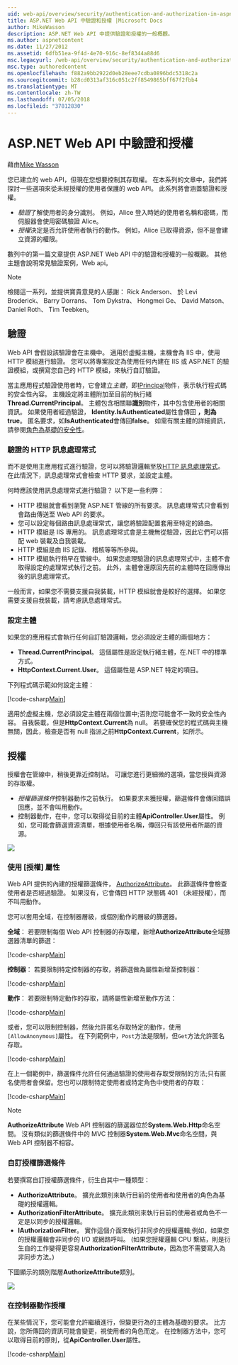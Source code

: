 ```yaml
---
uid: web-api/overview/security/authentication-and-authorization-in-aspnet-web-api
title: ASP.NET Web API 中驗證和授權 |Microsoft Docs
author: MikeWasson
description: ASP.NET Web API 中提供驗證和授權的一般概觀。
ms.author: aspnetcontent
ms.date: 11/27/2012
ms.assetid: 6dfb51ea-9f4d-4e70-916c-8ef8344a88d6
msc.legacyurl: /web-api/overview/security/authentication-and-authorization-in-aspnet-web-api
msc.type: authoredcontent
ms.openlocfilehash: f882a9bb2922d0eb28eee7cdba0896bdc5318c2a
ms.sourcegitcommit: b28cd0313af316c051c2ff8549865bff67f2fbb4
ms.translationtype: MT
ms.contentlocale: zh-TW
ms.lasthandoff: 07/05/2018
ms.locfileid: "37812830"
---
```

<a name="authentication-and-authorization-in-aspnet-web-api"></a>ASP.NET Web API 中驗證和授權
====================
藉由[Mike Wasson](https://github.com/MikeWasson)

您已建立的 web API，但現在您想要控制其存取權。 在本系列的文章中，我們將探討一些選項來從未經授權的使用者保護的 web API。 此系列將會涵蓋驗證和授權。

- *驗證*了解使用者的身分識別。 例如，Alice 登入時她的使用者名稱和密碼，而伺服器會使用密碼驗證 Alice。
- *授權*決定是否允許使用者執行的動作。 例如，Alice 已取得資源，但不是會建立資源的權限。

數列中的第一篇文章提供 ASP.NET Web API 中的驗證和授權的一般概觀。 其他主題會說明常見驗證案例，Web api。

> [!NOTE]
> 檢閱這一系列，並提供寶貴意見的人感謝： Rick Anderson、 於 Levi Broderick、 Barry Dorrans、 Tom Dykstra、 Hongmei Ge、 David Matson、 Daniel Roth、 Tim Teebken。


## <a name="authentication"></a>驗證

Web API 會假設該驗證會在主機中。 適用於虛擬主機，主機會為 IIS 中，使用 HTTP 模組進行驗證。 您可以將專案設定為使用任何內建在 IIS 或 ASP.NET 的驗證模組，或撰寫您自己的 HTTP 模組，來執行自訂驗證。

當主應用程式驗證使用者時，它會建立*主體*，即[IPrincipal](https://msdn.microsoft.com/library/System.Security.Principal.IPrincipal.aspx)物件，表示執行程式碼的安全性內容。 主機設定將主體附加至目前的執行緒**Thread.CurrentPrincipal**。 主體包含相關聯**識別**物件，其中包含使用者的相關資訊。 如果使用者經過驗證， **Identity.IsAuthenticated**屬性會傳回 **，則為 true**。 匿名要求，如**IsAuthenticated**會傳回**false**。 如需有關主體的詳細資訊，請參閱[角色為基礎的安全性](https://msdn.microsoft.com/library/shz8h065.aspx)。

### <a name="http-message-handlers-for-authentication"></a>驗證的 HTTP 訊息處理常式

而不是使用主應用程式進行驗證，您可以將驗證邏輯至放[HTTP 訊息處理常式](../advanced/http-message-handlers.md)。 在此情況下，訊息處理常式會檢查 HTTP 要求，並設定主體。

何時應該使用訊息處理常式進行驗證？ 以下是一些利弊：

- HTTP 模組就會看到瀏覽 ASP.NET 管線的所有要求。 訊息處理常式只會看到會路由傳送至 Web API 的要求。
- 您可以設定每個路由訊息處理常式，讓您將驗證配置套用至特定的路由。
- HTTP 模組是 IIS 專用的。 訊息處理常式會是主機無從驗證，因此它們可以搭配 web 裝載及自我裝載。
- HTTP 模組是由 IIS 記錄、 稽核等等所參與。
- HTTP 模組執行稍早在管線中。 如果您處理驗證的訊息處理常式中，主體不會取得設定的處理常式執行之前。 此外，主體會還原回先前的主體時在回應傳出後的訊息處理常式。

一般而言，如果您不需要支援自我裝載，HTTP 模組就會是較好的選擇。 如果您需要支援自我裝載，請考慮訊息處理常式。

### <a name="setting-the-principal"></a>設定主體

如果您的應用程式會執行任何自訂驗證邏輯，您必須設定主體的兩個地方：

- **Thread.CurrentPrincipal**。 這個屬性是設定執行緒主體，在.NET 中的標準方式。
- **HttpContext.Current.User**。 這個屬性是 ASP.NET 特定的項目。

下列程式碼示範如何設定主體：

[!code-csharp[Main](authentication-and-authorization-in-aspnet-web-api/samples/sample1.cs)]

適用於虛擬主機，您必須設定主體在兩個位置中;否則您可能會不一致的安全性內容。 自我裝載，但是**HttpContext.Current**為 null。 若要確保您的程式碼與主機無關，因此，檢查是否有 null 指派之前**HttpContext.Current**，如所示。

## <a name="authorization"></a>授權

授權會在管線中，稍後更靠近控制站。 可讓您進行更細微的選項，當您授與資源的存取權。

- *授權篩選條件*控制器動作之前執行。 如果要求未獲授權，篩選條件會傳回錯誤回應，並不會叫用動作。
- 控制器動作，在中，您可以取得從目前的主體**ApiController.User**屬性。 例如，您可能會篩選資源清單，根據使用者名稱，傳回只有該使用者所屬的資源。

![](authentication-and-authorization-in-aspnet-web-api/_static/image1.png)

<a id="auth3"></a>
### <a name="using-the-authorize-attribute"></a>使用 [授權] 屬性

Web API 提供的內建的授權篩選條件， [AuthorizeAttribute](https://msdn.microsoft.com/library/system.web.http.authorizeattribute.aspx)。 此篩選條件會檢查使用者是否經過驗證。 如果沒有，它會傳回 HTTP 狀態碼 401 （未經授權），而不叫用動作。

您可以套用全域，在控制器層級，或個別動作的層級的篩選器。

**全域**： 若要限制每個 Web API 控制器的存取權，新增**AuthorizeAttribute**全域篩選器清單的篩選：

[!code-csharp[Main](authentication-and-authorization-in-aspnet-web-api/samples/sample2.cs)]

**控制器**： 若要限制特定控制器的存取，將篩選做為屬性新增至控制器：

[!code-csharp[Main](authentication-and-authorization-in-aspnet-web-api/samples/sample3.cs)]

**動作**： 若要限制特定動作的存取，請將屬性新增至動作方法：

[!code-csharp[Main](authentication-and-authorization-in-aspnet-web-api/samples/sample4.cs)]

或者，您可以限制控制器，然後允許匿名存取特定的動作，使用`[AllowAnonymous]`屬性。 在下列範例中，`Post`方法是限制，但`Get`方法允許匿名存取。

[!code-csharp[Main](authentication-and-authorization-in-aspnet-web-api/samples/sample5.cs)]

在上一個範例中，篩選條件允許任何通過驗證的使用者存取受限制的方法;只有匿名使用者會保留。您也可以限制特定使用者或特定角色中使用者的存取：

[!code-csharp[Main](authentication-and-authorization-in-aspnet-web-api/samples/sample6.cs)]

> [!NOTE]
> **AuthorizeAttribute** Web API 控制器的篩選器位於**System.Web.Http**命名空間。 沒有類似的篩選條件中的 MVC 控制器**System.Web.Mvc**命名空間，與 Web API 控制器不相容。


### <a name="custom-authorization-filters"></a>自訂授權篩選條件

若要撰寫自訂授權篩選條件，衍生自其中一種類型：

- **AuthorizeAttribute**。 擴充此類別來執行目前的使用者和使用者的角色為基礎的授權邏輯。
- **AuthorizationFilterAttribute**。 擴充此類別來執行目前的使用者或角色不一定是以同步的授權邏輯。
- **IAuthorizationFilter**。 實作這個介面來執行非同步的授權邏輯;例如，如果您的授權邏輯會非同步的 I/O 或網路呼叫。 (如果您授權邏輯 CPU 繫結，則是衍生自的工作變得更容易**AuthorizationFilterAttribute**，因為您不需要寫入為非同步方法。)

下圖顯示的類別階層**AuthorizeAttribute**類別。

![](authentication-and-authorization-in-aspnet-web-api/_static/image2.png)

### <a name="authorization-inside-a-controller-action"></a>在控制器動作授權

在某些情況下，您可能會允許繼續進行，但變更行為的主體為基礎的要求。 比方說，您所傳回的資訊可能會變更，視使用者的角色而定。 在控制器方法中，您可以取得目前的原則，從**ApiController.User**屬性。

[!code-csharp[Main](authentication-and-authorization-in-aspnet-web-api/samples/sample7.cs)]
